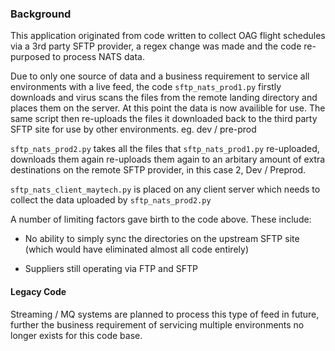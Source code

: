 ### Background 
This application originated from  code written to collect OAG flight schedules via a 3rd party SFTP provider, a regex change was made and the code re-purposed to process NATS data.

Due to only one source of data and a business requirement to service all environments with a live feed, the code `sftp_nats_prod1.py` firstly downloads and virus scans the files from the remote landing directory and places them on the server. At this point the data is now availible for use. The same script then re-uploads the files it downloaded back to the third party SFTP site for use by other environments. eg. dev / pre-prod

`sftp_nats_prod2.py` takes all the files that `sftp_nats_prod1.py` re-uploaded, downloads them again re-uploads them again to an arbitary amount of extra destinations on the remote SFTP provider, in this case 2, Dev / Preprod.

`sftp_nats_client_maytech.py` is placed on any client server which needs to collect the data uploaded by `sftp_nats_prod2.py`


A number of limiting factors gave birth to the code above.
These include:
- No ability to simply sync the directories on the upstream SFTP site 
(which would have eliminated almost all code entirely)

- Suppliers still operating via FTP and SFTP

#### Legacy Code
Streaming / MQ systems are planned to process this type of feed in future, further the business requirement of servicing multiple environments no longer exists for this code base. 
